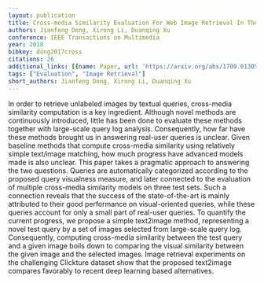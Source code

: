 ```yaml
---
layout: publication
title: Cross-media Similarity Evaluation For Web Image Retrieval In The Wild
authors: Jianfeng Dong, Xirong Li, Duanqing Xu
conference: IEEE Transactions on Multimedia
year: 2018
bibkey: dong2017cross
citations: 26
additional_links: [{name: Paper, url: 'https://arxiv.org/abs/1709.01305'}]
tags: ["Evaluation", "Image Retrieval"]
short_authors: Jianfeng Dong, Xirong Li, Duanqing Xu
---
```

In order to retrieve unlabeled images by textual queries, cross-media
similarity computation is a key ingredient. Although novel methods are
continuously introduced, little has been done to evaluate these methods
together with large-scale query log analysis. Consequently, how far have these
methods brought us in answering real-user queries is unclear. Given baseline
methods that compute cross-media similarity using relatively simple text/image
matching, how much progress have advanced models made is also unclear. This
paper takes a pragmatic approach to answering the two questions. Queries are
automatically categorized according to the proposed query visualness measure,
and later connected to the evaluation of multiple cross-media similarity models
on three test sets. Such a connection reveals that the success of the
state-of-the-art is mainly attributed to their good performance on
visual-oriented queries, while these queries account for only a small part of
real-user queries. To quantify the current progress, we propose a simple
text2image method, representing a novel test query by a set of images selected
from large-scale query log. Consequently, computing cross-media similarity
between the test query and a given image boils down to comparing the visual
similarity between the given image and the selected images. Image retrieval
experiments on the challenging Clickture dataset show that the proposed
text2image compares favorably to recent deep learning based alternatives.